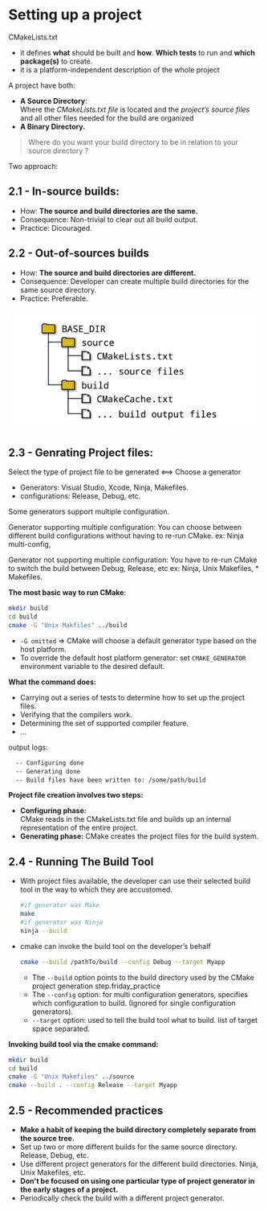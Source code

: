 
# Setting up a project


CMakeLists.txt 
- it defines **what** should be built and **how**. **Which tests** to run and **which package(s)** to create.
- it is a platform-independent description of the whole project

A project have both:
- **A Source Directory**:   
  Where the *CMakeLists.txt file* is located and the *project’s source files* and all other files needed for the build are organized 
- **A Binary Directory.**   

> Where do you want your build directory to be in relation to your source directory ?

Two approach:

## 2.1 - In-source builds:
- How: **The source and build directories are the same.**
- Consequence: Non-trivial to clear out all build output.
- Practice: Dicouraged.

## 2.2 - Out-of-sources builds
- How: **The source and build directories are different.**
- Consequence: Developer can create multiple build directories for the same source directory.
- Practice: Preferable.

![Out of source build](../images/out-of-source-build.png)


## 2.3 - Genrating Project files:

Select the type of project file to be generated <==> Choose a generator

- Generators: Visual Studio, Xcode, Ninja, Makefiles.
- configurations: Release, Debug, etc.

Some generators support multiple configuration.

Generator supporting multiple configuration:
You can choose between different build configurations without having to re-run CMake.
ex: Ninja multi-config,

Generator not supporting multiple configuration:
You have to re-run CMake to switch the build between Debug, Release, etc
ex: Ninja, Unix Makefiles, * Makefiles.

**The most basic way to run CMake**:
```sh
mkdir build
cd build
cmake -G "Unix Makfiles" ../build
```
- `-G omitted` => CMake will choose a default generator type based on the host platform.
- To override the default host platform generator: set `CMAKE_GENERATOR` environment variable to the desired default.

**What the command does:**
- Carrying out a series of tests to determine how to set up the project files.
- Verifying that the compilers work.
- Determining the set of supported compiler feature.
- ...

output logs:
```sh
  -- Configuring done
  -- Generating done
  -- Build files have been written to: /some/path/build
```

**Project file creation involves two steps:**
- **Configuring phase:**   
  CMake reads in the CMakeLists.txt file and builds up an internal representation of the entire project.
- **Generating phase:**
  CMake creates the project files for the build system.

## 2.4 - Running The Build Tool

- With project files available, the developer can use their selected build tool in the way to which they are accustomed.
  ```sh
  #if generator was Make
  make
  #if generator was Ninja
  ninja --build
  ```
- cmake can invoke the build tool on the developer’s behalf 
  ```sh
  cmake --build /pathTo/build --config Debug --target Myapp
  ```
  - The `--build` option points to the build directory used by the CMake project generation step.friday_practice
  - The `--config` option: for multi configuration generators, specifies which configuration to build. (Ignored for single configuration generators).
  - `--target` option: used to tell the build tool what to build. list of target space separated.


**Invoking build tool via the cmake command:**
```sh
mkdir build
cd build
cmake -G "Unix Makefiles" ../source
cmake --build . --config Release --target Myapp
```

## 2.5 - Recommended practices
- **Make a habit of keeping the build directory completely separate from the source tree.** 
- Set up two or more different builds for the same source directory. Release, Debug, etc.
- Use different project generators for the different build directories. Ninja, Unix Makefiles, etc.
- **Don't be focused on using one particular type of project generator in the early stages of a project.**
- Periodically check the build with a different project generator.